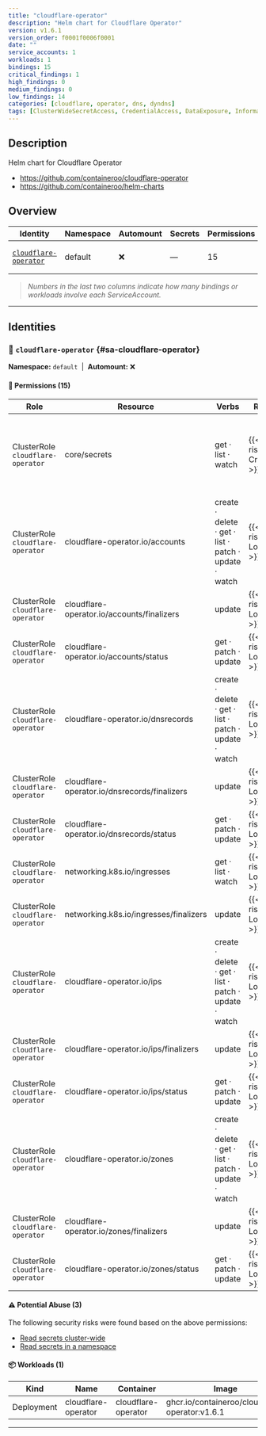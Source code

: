 ```yaml
---
title: "cloudflare-operator"
description: "Helm chart for Cloudflare Operator"
version: v1.6.1
version_order: f0001f0006f0001
date: ""
service_accounts: 1
workloads: 1
bindings: 15
critical_findings: 1
high_findings: 0
medium_findings: 0
low_findings: 14
categories: [cloudflare, operator, dns, dyndns]
tags: [ClusterWideSecretAccess, CredentialAccess, DataExposure, InformationDisclosure, SecretAccess, letter-C]
---
```


## Description

Helm chart for Cloudflare Operator

- https://github.com/containeroo/cloudflare-operator
- https://github.com/containeroo/helm-charts

## Overview

| Identity                                         | Namespace | Automount | Secrets | Permissions | Workloads | Risk                    |
| ------------------------------------------------ | --------- | --------- | ------- | ----------- | --------- | ----------------------- |
| [`cloudflare-operator`](#sa-cloudflare-operator) | default   | ❌        | —       | 15          | 1         | {{< risk "Critical" >}} |

> _Numbers in the last two columns indicate how many bindings or workloads involve each ServiceAccount._

---

## Identities

### 🤖 `cloudflare-operator` {#sa-cloudflare-operator}

**Namespace:** `default`  |  **Automount:** ❌

#### 🔑 Permissions (15)

| Role                              | Resource                                     | Verbs                                                 | Risk                  | Tags                                                                                                                                                           |
| --------------------------------- | -------------------------------------------- | ----------------------------------------------------- | --------------------- | -------------------------------------------------------------------------------------------------------------------------------------------------------------- |
| ClusterRole `cloudflare-operator` | core/secrets                                 | get · list · watch                                    | {{< risk Critical >}} | {{< tag "ClusterWideSecretAccess" >}} {{< tag "CredentialAccess" >}} {{< tag "DataExposure" >}} {{< tag "InformationDisclosure" >}} {{< tag "SecretAccess" >}} |
| ClusterRole `cloudflare-operator` | cloudflare-operator.io/accounts              | create · delete · get · list · patch · update · watch | {{< risk Low >}}      |                                                                                                                                                                |
| ClusterRole `cloudflare-operator` | cloudflare-operator.io/accounts/finalizers   | update                                                | {{< risk Low >}}      |                                                                                                                                                                |
| ClusterRole `cloudflare-operator` | cloudflare-operator.io/accounts/status       | get · patch · update                                  | {{< risk Low >}}      |                                                                                                                                                                |
| ClusterRole `cloudflare-operator` | cloudflare-operator.io/dnsrecords            | create · delete · get · list · patch · update · watch | {{< risk Low >}}      |                                                                                                                                                                |
| ClusterRole `cloudflare-operator` | cloudflare-operator.io/dnsrecords/finalizers | update                                                | {{< risk Low >}}      |                                                                                                                                                                |
| ClusterRole `cloudflare-operator` | cloudflare-operator.io/dnsrecords/status     | get · patch · update                                  | {{< risk Low >}}      |                                                                                                                                                                |
| ClusterRole `cloudflare-operator` | networking.k8s.io/ingresses                  | get · list · watch                                    | {{< risk Low >}}      |                                                                                                                                                                |
| ClusterRole `cloudflare-operator` | networking.k8s.io/ingresses/finalizers       | update                                                | {{< risk Low >}}      |                                                                                                                                                                |
| ClusterRole `cloudflare-operator` | cloudflare-operator.io/ips                   | create · delete · get · list · patch · update · watch | {{< risk Low >}}      |                                                                                                                                                                |
| ClusterRole `cloudflare-operator` | cloudflare-operator.io/ips/finalizers        | update                                                | {{< risk Low >}}      |                                                                                                                                                                |
| ClusterRole `cloudflare-operator` | cloudflare-operator.io/ips/status            | get · patch · update                                  | {{< risk Low >}}      |                                                                                                                                                                |
| ClusterRole `cloudflare-operator` | cloudflare-operator.io/zones                 | create · delete · get · list · patch · update · watch | {{< risk Low >}}      |                                                                                                                                                                |
| ClusterRole `cloudflare-operator` | cloudflare-operator.io/zones/finalizers      | update                                                | {{< risk Low >}}      |                                                                                                                                                                |
| ClusterRole `cloudflare-operator` | cloudflare-operator.io/zones/status          | get · patch · update                                  | {{< risk Low >}}      |                                                                                                                                                                |

#### ⚠️ Potential Abuse (3)

The following security risks were found based on the above permissions:

- [Read secrets cluster-wide](/rules/1010)
- [Read secrets in a namespace](/rules/1011)

#### 📦 Workloads (1)

| Kind       | Name                | Container           | Image                                          |
| ---------- | ------------------- | ------------------- | ---------------------------------------------- |
| Deployment | cloudflare-operator | cloudflare-operator | ghcr.io/containeroo/cloudflare-operator:v1.6.1 |

---
